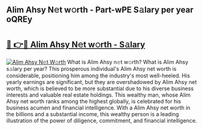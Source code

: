 ## Alim Ahsy N𝚎t w𝚘rth - Part-wPE S𝚊lary per year oQREy

# <h2><a href="http://gc3mbch.nevu.top/?p=Alim+Ahsy">🔗 👉🔴 Alim Ahsy N𝚎t w𝚘rth - S𝚊lary</a></h2>

[![Alim Ahsy N𝚎t W𝚘rth](https://i.imgur.com/Oavwk0R.jpeg)](http://gc3mbch.nevu.top/?p=Alim+Ahsy)
What is Alim Ahsy n𝚎t w𝚘rth? What is Alim Ahsy s𝚊lary per year?
This prosperous individual's Alim Ahsy net worth is considerable, positioning him among the industry's most well-heeled. His yearly earnings are significant, but they are overshadowed by Alim Ahsy net worth, which is believed to be more substantial due to his diverse business interests and valuable real estate holdings. This wealthy man, whose Alim Ahsy net worth ranks among the highest globally, is celebrated for his business acumen and financial intelligence. With a Alim Ahsy net worth in the billions and a substantial income, this wealthy person is a leading illustration of the power of diligence, commitment, and financial intelligence.
